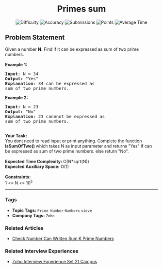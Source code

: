 <h1 align="center">Primes sum</h1>

<p align="center">
  <img alt="Difficulty" title="Difficulty" src="https://custom-icon-badges.demolab.com/badge/Difficulty: Easy-1F222E?style=for-the-badge&logoColor=white&logo=fire"/>
  <img alt="Accuracy" title="Accuracy" src="https://custom-icon-badges.demolab.com/badge/Accuracy: 29.18%25-1F222E?style=for-the-badge&logoColor=white&logo=target"/>
  <img alt="Submissions" title="Submissions" src="https://custom-icon-badges.demolab.com/badge/Submissions: 48K+-1F222E?style=for-the-badge&logoColor=white&logo=repo"/>
  <img alt="Points" title="Points" src="https://custom-icon-badges.demolab.com/badge/Points: 2-1F222E?style=for-the-badge&logoColor=white&logo=award"/>
  <img alt="Average Time" title="Average Time" src="https://custom-icon-badges.demolab.com/badge/Average%20Time: N/A-1F222E?style=for-the-badge&logoColor=white&logo=clock"/>
</p>

## Problem Statement

Given a number <b>N.</b> Find if it can be expressed as sum of two prime numbers.<br>
<br>
<b>Example 1:</b>

<pre><b>Input</b>: N = 34
<b>Output:</b> "Yes" 
<b>Explanation</b>: 34 can be expressed as 
sum of two prime numbers.
</pre>

<b>Example 2:</b>

<pre><b>Input: </b>N = 23
<b>Output: </b>"No"
<b>Explanation</b>: 23 cannnot be expressed as
sum of two prime numbers. 
</pre>

<br>
<b>Your Task:  </b><br>
You dont need to read input or print anything. Complete the function <b>isSumOfTwo() </b>which takes N as input parameter and returns "Yes" if can be expressed as sum of two prime numbers. else return "No".<br>
<br>
<b>Expected Time Complexity:</b> O(N*sqrt(N))<br>
<b>Expected Auxiliary Space:</b> O(1)<br>
<br>
<b>Constraints:</b><br>
1 <= N <= 10<sup>5</sup>


<hr>

### Tags
- **Topic Tags:** `Prime Number` `Numbers` `sieve`
- **Company Tags:** `Zoho`

### Related Articles
- [Check Number Can Written Sum K Prime Numbers](https://www.geeksforgeeks.org/check-number-can-written-sum-k-prime-numbers/)

### Related Interview Experiences
- [Zoho Interview Experience Set 21 Campus](https://www.geeksforgeeks.org/zoho-interview-experience-set-21-campus/)
